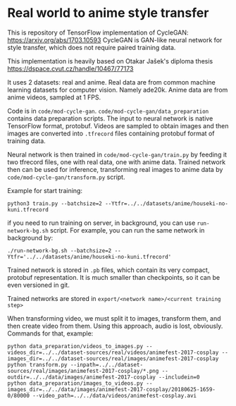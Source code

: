 # Real world to anime style transfer

This is repository of TensorFlow implementation of CycleGAN: https://arxiv.org/abs/1703.10593
CycleGAN is GAN-like neural network for style transfer, which does not require paired training data.

This implementation is heavily based on Otakar Jašek's diploma thesis 
https://dspace.cvut.cz/handle/10467/77173 

It uses 2 datasets: real and anime.
Real data are from common machine learning datasets for computer vision. 
Namely ade20k.
Anime data are from anime videos, sampled at 1 FPS.

Code is in `code/mod-cycle-gan`. `code/mod-cycle-gan/data_preparation` contains data preparation scripts.
The input to neural network is native TensorFlow format, protobuf. 
Videos are sampled to obtain images and then images are converted into `.tfrecord` files containing protobuf format of training data.

Neural network is then trained in `code/mod-cycle-gan/train.py` by feeding it two tfrecord files, one with real data, one with anime data.
Trained network then can be used for inference, transforming real images to anime data by `code/mod-cycle-gan/transform.py` script.

Example for start training:
```
python3 train.py --batchsize=2 --Ytfr=../../datasets/anime/houseki-no-kuni.tfrecord
```

if you need to run training on server, in background, you can use `run-network-bg.sh` script.
For example, you can run the same network in background by:
```
./run-network-bg.sh --batchsize=2 --Ytfr='../../datasets/anime/houseki-no-kuni.tfrecord'
```

Trained network is stored in `.pb` files, which contain its very compact, protobuf representation.
It is much smaller than checkpoints, so it can be even versioned in git.

Trained networks are stored in `export/<network name>/<current training step>`

When transforming video, we must split it to images, transform them, and then create video from them.
Using this approach, audio is lost, obviously.
Commands for that, example:
```
python data_preparation/videos_to_images.py --videos_dir=../../dataset-sources/real/videos/animefest-2017-cosplay --images_dir=../../dataset-sources/real/images/animefest-2017-cosplay
python transform.py --inpath=../../dataset-sources/real/images/animefest-2017-cosplay/*.png --outdir=../../data/images/animefest-2017-cosplay --includein=0
python data_preparation/images_to_videos.py --images_dir=../../data/images/animefest-2017-cosplay/20180625-1659-0/80000 --video_path=../../data/videos/animefest-cosplay.avi

```

